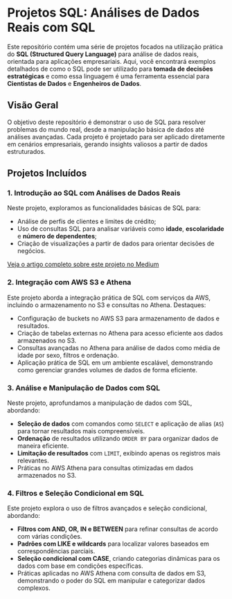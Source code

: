 # Projetos SQL: Análises de Dados Reais com SQL

Este repositório contém uma série de projetos focados na utilização prática do **SQL (Structured Query Language)** para análise de dados reais, orientada para aplicações empresariais. Aqui, você encontrará exemplos detalhados de como o SQL pode ser utilizado para **tomada de decisões estratégicas** e como essa linguagem é uma ferramenta essencial para **Cientistas de Dados** e **Engenheiros de Dados**.

## Visão Geral

O objetivo deste repositório é demonstrar o uso de SQL para resolver problemas do mundo real, desde a manipulação básica de dados até análises avançadas. Cada projeto é projetado para ser aplicado diretamente em cenários empresariais, gerando insights valiosos a partir de dados estruturados.

## Projetos Incluídos

### 1. **Introdução ao SQL com Análises de Dados Reais**
Neste projeto, exploramos as funcionalidades básicas de SQL para:
- Análise de perfis de clientes e limites de crédito;
- Uso de consultas SQL para analisar variáveis como **idade**, **escolaridade** e **número de dependentes**;
- Criação de visualizações a partir de dados para orientar decisões de negócios.

[Veja o artigo completo sobre este projeto no Medium](https://medium.com/@leandro.vidigal/introdu%C3%A7%C3%A3o-ao-sql-com-an%C3%A1lises-de-dados-reais-d9ec1d902053)

### 2. **Integração com AWS S3 e Athena**
Este projeto aborda a integração prática de SQL com serviços da AWS, incluindo o armazenamento no S3 e consultas no Athena.
Destaques:
- Configuração de buckets no AWS S3 para armazenamento de dados e resultados.
- Criação de tabelas externas no Athena para acesso eficiente aos dados armazenados no S3.
- Consultas avançadas no Athena para análise de dados como média de idade por sexo, filtros e ordenação.
- Aplicação prática de SQL em um ambiente escalável, demonstrando como gerenciar grandes volumes de dados de forma eficiente.

### 3. **Análise e Manipulação de Dados com SQL**
Neste projeto, aprofundamos a manipulação de dados com SQL, abordando:
- **Seleção de dados** com comandos como `SELECT` e aplicação de alias (`AS`) para tornar resultados mais compreensíveis.
- **Ordenação** de resultados utilizando `ORDER BY` para organizar dados de maneira eficiente.
- **Limitação de resultados** com `LIMIT`, exibindo apenas os registros mais relevantes.
- Práticas no AWS Athena para consultas otimizadas em dados armazenados no S3.

### 4. **Filtros e Seleção Condicional em SQL**
Este projeto explora o uso de filtros avançados e seleção condicional, abordando:
- **Filtros com AND, OR, IN e BETWEEN** para refinar consultas de acordo com várias condições.
- **Padrões com LIKE e wildcards** para localizar valores baseados em correspondências parciais.
- **Seleção condicional com CASE**, criando categorias dinâmicas para os dados com base em condições específicas.
- Práticas aplicadas no AWS Athena com consulta de dados em S3, demonstrando o poder do SQL em manipular e categorizar dados complexos.
